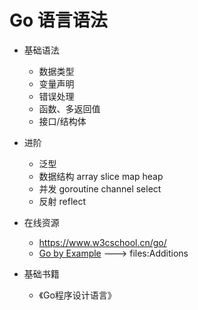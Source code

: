 # Go 语言语法

- 基础语法
  - 数据类型
  - 变量声明
  - 错误处理
  - 函数、多返回值
  - 接口/结构体
- 进阶
  - 泛型
  - 数据结构 array slice  map heap
  - 并发 goroutine channel select
  - 反射 reflect

- 在线资源
  - <https://www.w3cschool.cn/go/>
  - [Go by Example](https://gobyexample-cn.github.io/) ---> files:Additions

- 基础书籍
  - 《Go程序设计语言》
